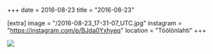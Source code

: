+++
date = 2016-08-23
title = "2016-08-23"

[extra]
image = "/2016-08-23_17-31-07_UTC.jpg"
instagram = "https://instagram.com/p/BJda0Yxhyeq"
location = "Töölönlahti"
+++

<img src="/2016-08-23_17-31-07_UTC.jpg" />
